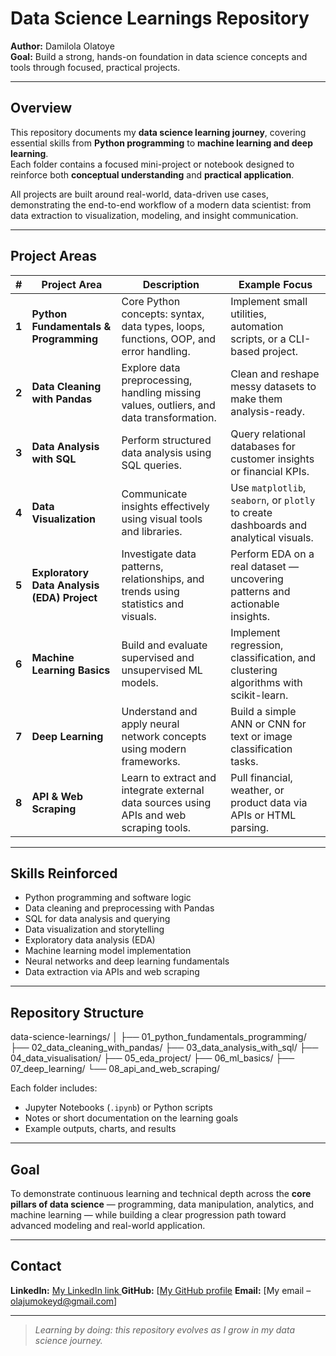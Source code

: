 #  Data Science Learnings Repository

**Author:** Damilola Olatoye  
**Goal:** Build a strong, hands-on foundation in data science concepts and tools through focused, practical projects.  

---

##  Overview
This repository documents my **data science learning journey**, covering essential skills from **Python programming** to **machine learning and deep learning**.  
Each folder contains a focused mini-project or notebook designed to reinforce both **conceptual understanding** and **practical application**.

All projects are built around real-world, data-driven use cases, demonstrating the end-to-end workflow of a modern data scientist: from data extraction to visualization, modeling, and insight communication.

---

##  Project Areas

| # | Project Area | Description | Example Focus |
|---|---------------|--------------|----------------|
| **1** | **Python Fundamentals & Programming** | Core Python concepts: syntax, data types, loops, functions, OOP, and error handling. | Implement small utilities, automation scripts, or a CLI-based project. |
| **2** | **Data Cleaning with Pandas** | Explore data preprocessing, handling missing values, outliers, and data transformation. | Clean and reshape messy datasets to make them analysis-ready. |
| **3** | **Data Analysis with SQL** | Perform structured data analysis using SQL queries. | Query relational databases for customer insights or financial KPIs. |
| **4** | **Data Visualization** | Communicate insights effectively using visual tools and libraries. | Use `matplotlib`, `seaborn`, or `plotly` to create dashboards and analytical visuals. |
| **5** | **Exploratory Data Analysis (EDA) Project** | Investigate data patterns, relationships, and trends using statistics and visuals. | Perform EDA on a real dataset — uncovering patterns and actionable insights. |
| **6** | **Machine Learning Basics** | Build and evaluate supervised and unsupervised ML models. | Implement regression, classification, and clustering algorithms with scikit-learn. |
| **7** | **Deep Learning** | Understand and apply neural network concepts using modern frameworks. | Build a simple ANN or CNN for text or image classification tasks. |
| **8** | **API & Web Scraping** | Learn to extract and integrate external data sources using APIs and web scraping tools. | Pull financial, weather, or product data via APIs or HTML parsing. |

---

##  Skills Reinforced
- Python programming and software logic  
- Data cleaning and preprocessing with Pandas  
- SQL for data analysis and querying  
- Data visualization and storytelling  
- Exploratory data analysis (EDA)  
- Machine learning model implementation  
- Neural networks and deep learning fundamentals  
- Data extraction via APIs and web scraping  

---

##  Repository Structure
data-science-learnings/
│
├── 01_python_fundamentals_programming/
├── 02_data_cleaning_with_pandas/
├── 03_data_analysis_with_sql/
├── 04_data_visualisation/
├── 05_eda_project/
├── 06_ml_basics/
├── 07_deep_learning/
└── 08_api_and_web_scraping/


Each folder includes:
- Jupyter Notebooks (`.ipynb`) or Python scripts  
- Notes or short documentation on the learning goals  
- Example outputs, charts, and results  

---

##  Goal
To demonstrate continuous learning and technical depth across the **core pillars of data science** — programming, data manipulation, analytics, and machine learning — while building a clear progression path toward advanced modeling and real-world application.

---

##  Contact
**LinkedIn:** [My LinkedIn link ](https://www.linkedin.com/in/olajumokey/) 
**GitHub:** [[My GitHub profile](https://github.com/Olajumokeyy) 
**Email:** [My email – olajumokeyd@gmail.com]  

---

> *Learning by doing: this repository evolves as I grow in my data science journey.*
